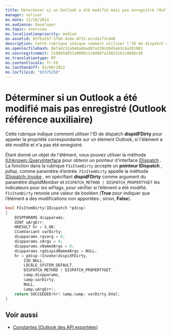 ```yaml
---
title: Déterminer si un Outlook a été modifié mais pas enregistré (Outlook référence auxiliaire)
manager: soliver
ms.date: 11/16/2014
ms.audience: Developer
ms.topic: overview
ms.localizationpriority: medium
ms.assetid: 65fba557-5fb0-42de-8715-eccda1f3c648
description: Cette rubrique indique comment utiliser l'ID de dispatch dispidFDirty pour appeler la propriété correspondante sur un élément Outlook, si l'élément a été modifié et n'a pas été enregistré.
ms.openlocfilehash: 0efadc51a9eba6bad87a338cb0d1e63c6a301901
ms.sourcegitcommit: 518845d053a009b11c8d907a33822161c0b6bc96
ms.translationtype: MT
ms.contentlocale: fr-FR
ms.lasthandoff: 03/08/2022
ms.locfileid: "63375250"
---
```

# <a name="determine-if-an-outlook-item-has-been-modified-but-not-saved-outlook-auxiliary-reference"></a>Déterminer si un Outlook a été modifié mais pas enregistré (Outlook référence auxiliaire)

Cette rubrique indique comment utiliser l'ID de dispatch **dispidFDirty** pour appeler la propriété correspondante sur un élément Outlook, si l'élément a été modifié et n'a pas été enregistré.
  
Étant donné un objet de l'élément, vous pouvez utiliser la méthode [IUnknown::QueryInterface](https://docs.microsoft.com/windows/win32/api/unknwn/nf-unknwn-iunknown-queryinterface(q)) pour obtenir un pointeur d'interface [IDispatch](https://docs.microsoft.com/previous-versions/windows/desktop/api/oaidl/nn-oaidl-idispatch) . La fonction dans la rubrique `FIsItemDirty` accepte un **pointeur IDispatch** , _pdisp_, comme paramètre d’entrée. `FIsItemDirty` appelle la méthode [IDispatch::Invoke](https://docs.microsoft.com/previous-versions/windows/desktop/api/oaidl/nf-oaidl-idispatch-invoke) , en spécifiant **dispidFDirty** comme argument du paramètre _dispIdMember_ et `DISPATCH_METHOD | DISPATCH_PROPERTYGET` les indicateurs pour _les wFlags_, pour vérifier si l’élément a été modifié. `FIsItemDirty` renvoie une valeur de booléen (**True** pour indiquer que l’élément a des modifications non apportées ; sinon, **False**).
  
```cpp
bool FIsItemDirty(IDispatch *pdisp)
{
    DISPPARAMS dispparams;
    UINT uArgErr;
    HRESULT hr = S_OK;
    CComVariant varDirty;
    dispparams.rgvarg = 0;
    dispparams.cArgs = 0;
    dispparams.cNamedArgs = 0;
    dispparams.rgdispidNamedArgs = NULL;
    hr = pdisp->Invoke(dispidFDirty,
        IID_NULL,
        LOCALE_SYSTEM_DEFAULT,
        DISPATCH_METHOD | DISPATCH_PROPERTYGET,
        &amp;dispparams,
        &amp;varDirty,
        NULL,
        &amp;uArgErr);
    return SUCCEEDED(hr) &amp;&amp; varDirty.bVal;
}

```

## <a name="see-also"></a>Voir aussi

- [Constantes (Outlook des API exportées)](constants-outlook-exported-apis.md)
